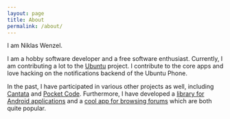 ```yaml
---
layout: page
title: About
permalink: /about/
---
```


I am Niklas Wenzel.

I am a hobby software developer and a free software enthusiast. Currently, I am contributing a lot to the [Ubuntu](http://ubuntu.com) project.
I contribute to the core apps and love hacking on the notifications backend of the Ubuntu Phone.

In the past, I have participated in various other projects as well, including [Cantata](https://github.com/CDrummond/cantata) and [Pocket Code](https://play.google.com/store/apps/details?id=org.catrobat.catroid). Furthermore, I have developed a [library for Android applications](https://github.com/nikwen/DynamicShareActionProvider) and a [cool app for browsing forums](https://uappexplorer.com/app/com.ubuntu.developer.nikwen.forum-app) which are both quite popular.
